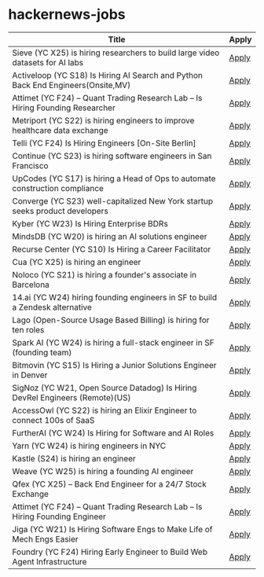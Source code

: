 # hackernews-jobs

<!-- table start -->

| Title | Apply |
|-------|-----|
| Sieve (YC X25) is hiring researchers to build large video datasets for AI labs | [Apply](https://sievedata.com/about/jobs) |
| Activeloop (YC S18) Is Hiring AI Search and Python Back End Engineers(Onsite,MV) | [Apply](https://careers.activeloop.ai/) |
| Attimet (YC F24) – Quant Trading Research Lab – Is Hiring Founding Researcher | [Apply](https://www.ycombinator.com/companies/attimet/jobs/6LaQIc5-founding-researcher-quant) |
| Metriport (YC S22) is hiring engineers to improve healthcare data exchange | [Apply](https://www.ycombinator.com/companies/metriport/jobs/Rn2Je8M-software-engineer) |
| Telli (YC F24) Is Hiring Engineers [On-Site Berlin] | [Apply](https://hi.telli.com/join-us) |
| Continue (YC S23) is hiring software engineers in San Francisco | [Apply](https://www.ycombinator.com/companies/continue/jobs) |
| UpCodes (YC S17) is hiring a Head of Ops to automate construction compliance | [Apply](https://up.codes/careers?utm_source=HN) |
| Converge (YC S23) well-capitalized New York startup seeks product developers | [Apply](https://www.runconverge.com/careers) |
| Kyber (YC W23) Is Hiring Enterprise BDRs | [Apply](https://www.ycombinator.com/companies/kyber/jobs/F1XERLm-enterprise-business-development-representative) |
| MindsDB (YC W20) is hiring an AI solutions engineer | [Apply](https://job-boards.greenhouse.io/mindsdb/jobs/4770283007) |
| Recurse Center (YC S10) Is Hiring a Career Facilitator | [Apply](https://recurse.notion.site/Career-Facilitator-22300db231b580ba9190df9d5e480080) |
| Cua (YC X25) is hiring an engineer | [Apply](https://www.ycombinator.com/companies/cua/jobs/dIskIB1-founding-engineer-cua-yc-x25) |
| Noloco (YC S21) is hiring a founder's associate in Barcelona | [Apply](https://www.ycombinator.com/companies/noloco/jobs/K7q02eV-founders-associate) |
| 14.ai (YC W24) hiring founding engineers in SF to build a Zendesk alternative | [Apply](https://14.ai/careers) |
| Lago (Open-Source Usage Based Billing) is hiring for ten roles | [Apply](https://www.ycombinator.com/companies/lago/jobs) |
| Spark AI (YC W24) is hiring a full-stack engineer in SF (founding team) | [Apply](https://www.ycombinator.com/companies/spark/jobs/kDeJlPK-software-engineer-full-stack-founding-team) |
| Bitmovin (YC S15) Is Hiring a Junior Solutions Engineer in Denver | [Apply](https://bitmovin.com/careers/7943569002/) |
| SigNoz (YC W21, Open Source Datadog) Is Hiring DevRel Engineers (Remote)(US) | [Apply](https://www.ycombinator.com/companies/signoz/jobs/cPaxcxt-devrel-engineer-remote-us-time-zones) |
| AccessOwl (YC S22) is hiring an Elixir Engineer to connect 100s of SaaS | [Apply](https://www.ycombinator.com/companies/accessowl/jobs/1shGwy2-senior-software-engineer-elixir-focus) |
| FurtherAI (YC W24) Is Hiring for Software and AI Roles | [Apply](https://www.ycombinator.com/companies/furtherai/jobs) |
| Yarn (YC W24) is hiring engineers in NYC | [Apply](https://www.ycombinator.com/companies/yarn-2/jobs/dAUuy2r-founding-engineer) |
| Kastle (S24) is hiring an engineer | [Apply](https://www.ycombinator.com/companies/kastle/jobs/ItDVKB7-founding-engineer-at-kastle-s24) |
| Weave (YC W25) is hiring a founding AI engineer | [Apply](https://www.ycombinator.com/companies/weave-3/jobs/SqFnIFE-founding-ai-engineer) |
| Qfex (YC X25) – Back End Engineer for a 24/7 Stock Exchange | [Apply](https://www.ycombinator.com/companies/qfex/jobs/S7XSybx-founding-backend-engineer) |
| Attimet (YC F24) – Quant Trading Research Lab – Is Hiring Founding Engineer | [Apply](https://www.ycombinator.com/companies/attimet/jobs/b1w9pjE-founding-engineer) |
| Jiga (YC W21) Is Hiring Software Engs to Make Life of Mech Engs Easier | [Apply](https://www.workatastartup.com/companies/jiga) |
| Foundry (YC F24) Hiring Early Engineer to Build Web Agent Infrastructure | [Apply](https://www.ycombinator.com/companies/foundry/jobs/azAgJbN-foundry-software-engineer-new-grad-to-mid-level) |

<!-- table end -->
